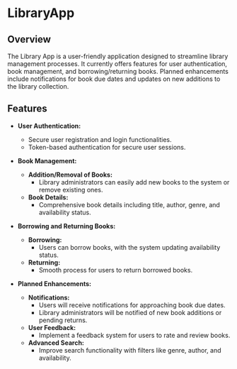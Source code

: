 # LibraryApp

## Overview

The Library App is a user-friendly application designed to streamline library management processes. It currently offers features for user authentication, book management, and borrowing/returning books. Planned enhancements include notifications for book due dates and updates on new additions to the library collection.

## Features

- **User Authentication:**
  - Secure user registration and login functionalities.
  - Token-based authentication for secure user sessions.

- **Book Management:**
  - **Addition/Removal of Books:**
    - Library administrators can easily add new books to the system or remove existing ones.
  - **Book Details:**
    - Comprehensive book details including title, author, genre, and availability status.

- **Borrowing and Returning Books:**
  - **Borrowing:**
    - Users can borrow books, with the system updating availability status.
  - **Returning:**
    - Smooth process for users to return borrowed books.

- **Planned Enhancements:**
  - **Notifications:**
    - Users will receive notifications for approaching book due dates.
    - Library administrators will be notified of new book additions or pending returns.
  - **User Feedback:**
    - Implement a feedback system for users to rate and review books.
  - **Advanced Search:**
    - Improve search functionality with filters like genre, author, and availability.
